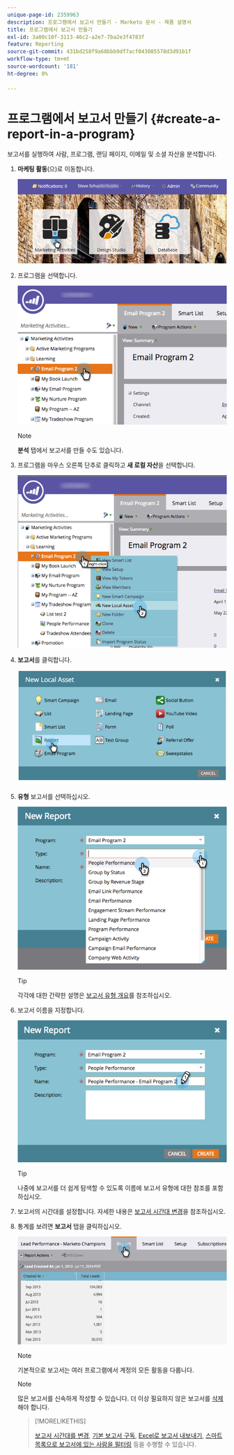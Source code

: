 ```yaml
---
unique-page-id: 2359963
description: 프로그램에서 보고서 만들기 - Marketo 문서 - 제품 설명서
title: 프로그램에서 보고서 만들기
exl-id: 3a80c10f-3113-46c2-a2e7-7ba2e3f4783f
feature: Reporting
source-git-commit: 431bd258f9a68bbb9df7acf043085578d3d91b1f
workflow-type: tm+mt
source-wordcount: '181'
ht-degree: 0%

---
```


# 프로그램에서 보고서 만들기 {#create-a-report-in-a-program}

보고서를 실행하여 사람, 프로그램, 랜딩 페이지, 이메일 및 소셜 자산을 분석합니다.

1. **마케팅 활동**(으)로 이동합니다.

   ![](assets/login-marketing-activities.png)

1. 프로그램을 선택합니다.

   ![](assets/selectprogramreport.png)

   >[!NOTE]
   >
   >**분석** 탭에서 보고서를 만들 수도 있습니다.

1. 프로그램을 마우스 오른쪽 단추로 클릭하고 **새 로컬 자산**&#x200B;을 선택합니다.

   ![](assets/programrightclick-asset.png)

1. **보고서**&#x200B;를 클릭합니다.

   ![](assets/image2014-9-15-18-3a36-3a46.png)

1. **유형** 보고서를 선택하십시오.

   ![](assets/choosereport.png)

   >[!TIP]
   >
   >각각에 대한 간략한 설명은 [보고서 유형 개요](https://docs.marketo.com/display/DOCS/Report+Type+Overview)를 참조하십시오.

1. 보고서 이름을 지정합니다.

   ![](assets/namereport.png)

   >[!TIP]
   >
   >나중에 보고서를 더 쉽게 탐색할 수 있도록 이름에 보고서 유형에 대한 참조를 포함하십시오.

1. 보고서의 시간대를 설정합니다. 자세한 내용은 [보고서 시간대 변경](/help/marketo/product-docs/reporting/basic-reporting/editing-reports/change-a-report-time-frame.md)을 참조하십시오.

1. 통계를 보려면 **보고서** 탭을 클릭하십시오.

   ![](assets/image2014-9-15-18-3a38-3a5.png)

   >[!NOTE]
   >
   >기본적으로 보고서는 여러 프로그램에서 계정의 모든 활동을 다룹니다.

   >[!NOTE]
   >
   >많은 보고서를 신속하게 작성할 수 있습니다. 더 이상 필요하지 않은 보고서를 [삭제](/help/marketo/product-docs/reporting/basic-reporting/report-activity/delete-a-report.md)해야 합니다.

   >[!MORELIKETHIS]
   >
   >[보고서 시간대를 변경](/help/marketo/product-docs/reporting/basic-reporting/editing-reports/change-a-report-time-frame.md), [기본 보고서 구독](/help/marketo/product-docs/reporting/basic-reporting/report-subscriptions/subscribe-to-a-basic-report.md), [Excel로 보고서 내보내기](/help/marketo/product-docs/reporting/basic-reporting/report-activity/export-a-report-to-excel.md), [스마트 목록으로 보고서에 있는 사람을 필터링](/help/marketo/product-docs/reporting/basic-reporting/editing-reports/filter-people-in-a-report-with-a-smart-list.md) 등을 수행할 수 있습니다.
